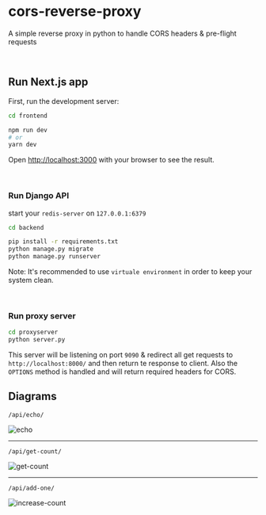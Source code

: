 # cors-reverse-proxy

A simple reverse proxy in python to handle CORS headers & pre-flight requests

<br>

## Run Next.js app

First, run the development server:

```bash
cd frontend

npm run dev
# or
yarn dev
```

Open [http://localhost:3000](http://localhost:3000) with your browser to see the result.

<br>

### Run Django API

start your `redis-server` on `127.0.0.1:6379`

```bash
cd backend

pip install -r requirements.txt
python manage.py migrate
python manage.py runserver
```

Note: It's recommended to use `virtuale environment` in order to keep your system clean.

<br>

### Run proxy server

```bash
cd proxyserver
python server.py
```

This server will be listening on port `9090` & redirect all get requests to `http://localhost:8000/` and then return te response to client. Also the `OPTIONS` method is handled and will return required headers for CORS.

## Diagrams

`/api/echo/`

![echo](https://user-images.githubusercontent.com/26994700/139604723-4ea95003-c4e0-47b5-9302-e2fcb19e21b7.png)

---

`/api/get-count/`

![get-count](https://user-images.githubusercontent.com/26994700/139604728-1c7586d6-a5ca-4051-ae40-ca8f4a46d459.png)

---

`/api/add-one/`

![increase-count](https://user-images.githubusercontent.com/26994700/139604736-68a12618-b285-477f-8244-02bbd2cdc98d.png)
